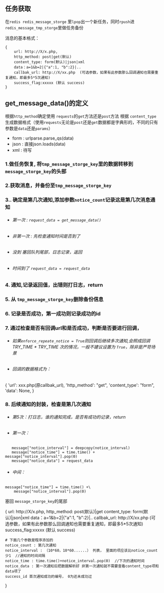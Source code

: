 ## 任务获取
在`redis redis_message_storge` 里`lpop`出一个新任务，同时`rpush`进`redis_message_tmp_storge`里做任务备份

消息的基本格式：
```
{
    url: http://X/x.php,
    http_method: post|get(默认)
    content_type: form(默认)|json|xml
    data：a=1&b=2|{"a":1, "b":2}|..
    callbak_url: http://X/xx.php  (可选参数，如果有此参数那么回调通知也需要重复通知，即最多5*5次通知)
    success_flag:xxxxx (默认 success)
}
```
## get_message_data()的定义
根据`http_method`确定使用   `requests`的`get`方法还是`post`方法
根据 `content_type` 生成数据格式（使用`requests`无论是`post`还是`get`数据都是字典形的，不同的只有参数是`data`还是`params`）
- form : urlparse.parse_qs(data)
- json : 直接json.loads(data)
- xml : 待写


### 1.做任务恢复, 将`tmp_message_storge_key`里的数据转移到`message_storge_key`的头部

### 2.获取消息，并备份至`tmp_message_storge_key`

### 3.. 确定是第几次通知,添加参数`notice_count`记录这是第几次消息通知
 - ######  第一次 : `request_data = get_message_data()`
 - ###### 非第一次 : 先检查通知时间是否到了
  - ###### 没到 塞回队列尾部，日志记录，返回
  - ###### 时间到了 `request_data = request_data`

### 4. 通知,记录返回值，出错则打日志，return

### 5. 从 `tmp_message_storge_key`删除备份信息

### 6. 记录是否成功，第一成功则记录成功的id

### 7. 通过检查是否有回调url和是否成功，判断是否要进行回调，
 - ###### 如果`enforce_repeate_notice = True`则回调后继续多次通知,会照成回调TRY_TIME * TRY_TIME 次的情况，一般不建议设置为 `True`，除非是严苛场景
 - ###### 回调的数据格式为：
 {
     'url': xxx.php(原callbak_url),
     'http_method': "get",
     'content_type': "form",
     'data': None,
 }

 ### 8. 后续通知的封装，检查是第几次通知
  - ###### 第5次：打日志，谁的通知完成，是否有成功的记录，return

  - ###### 第一次：
```
   message["notice_interval"] = deepcopy(notice_interval)
   message["notice_time"] = time.time() + message["notice_interval"].pop(0)
   message["notice_data"] = request_data
```
- ###### 中间：
```
message["notice_time"] = time.time() +\
    message["notice_interval"].pop(0)
```
塞回 `message_storge_key`的尾部

{
    url: http://X/x.php,
    http_method: post(默认)|get
    content_type: form(默认)|json|xml
    data：a=1&b=2|{"a":1, "b":2}|..
    callbak_url: http://X/xx.php  (可选参数，如果有此参数那么回调通知也需要重复通知，即最多5*5次通知)
    success_flag:xxxxx (默认 success)

    # 下面几个参数是程序添加的
    notice_count : 第几次通知
    notice_interval : （10*60，10*60......） 列表， 里面的项应该比notice_count少1  //通知的时间间隔
    notice_time : time.time()+notice_interval.pop(0)  //下次的通知时间
    notice_data : 第一次通知后把数据解析好 非第一次通知就不需要查看content_type项和data项了
    success_id 首次通知成功的编号， 0为还未成功过

}
